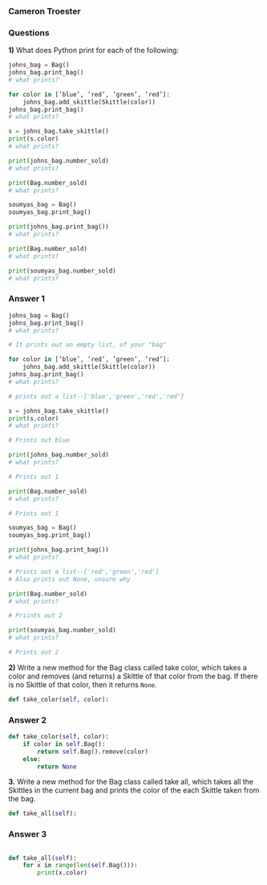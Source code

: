 ### Cameron Troester

### Questions
**1)** What does Python print for each of the following:

```python 
johns_bag = Bag()
johns_bag.print_bag()
# what prints?

for color in [’blue’, ’red’, ’green’, ’red’]:
    johns_bag.add_skittle(Skittle(color))
johns_bag.print_bag()
# what prints?

s = johns_bag.take_skittle()
print(s.color)
# what prints?

print(johns_bag.number_sold)
# what prints?

print(Bag.number_sold)
# what prints?

soumyas_bag = Bag()
soumyas_bag.print_bag()

print(johns_bag.print_bag())
# what prints?

print(Bag.number_sold)
# what prints?

print(soumyas_bag.number_sold)
# what prints?
```

### Answer 1

```python
johns_bag = Bag()
johns_bag.print_bag()
# what prints?

# It prints out an empty list, of your "bag"

for color in [’blue’, ’red’, ’green’, ’red’]:
    johns_bag.add_skittle(Skittle(color))
johns_bag.print_bag()
# what prints?

# prints out a list--['blue','green','red','red']

s = johns_bag.take_skittle()
print(s.color)
# what prints?

# Prints out blue

print(johns_bag.number_sold)
# what prints?

# Prints out 1

print(Bag.number_sold)
# what prints?

# Prints out 1

soumyas_bag = Bag()
soumyas_bag.print_bag()

print(johns_bag.print_bag())
# what prints?

# Prints out a list--['red','green','red']
# Also prints out None, unsure why

print(Bag.number_sold)
# what prints?

# Priints out 2

print(soumyas_bag.number_sold)
# what prints?

# Prints out 2

```

**2)**  Write a new method for the Bag class called take color, which takes a color and
removes (and returns) a Skittle of that color from the bag. If there is no Skittle
of that color, then it returns `None`.

```python
def take_color(self, color):

```


### Answer 2

```python
def take_color(self, color):
    if color in self.Bag():
        return self.Bag().remove(color)
    else:
        return None

```

**3.** Write a new method for the Bag class called take all, which takes all the Skittles
in the current bag and prints the color of the each Skittle taken from the bag.

```python
def take_all(self):

```

### Answer 3

```python

def take_all(self):
    for x in range(len(self.Bag())):
        print(x.color)

```
